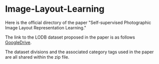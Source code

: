 # Image-Layout-Learning

Here is the official directory of the paper "Self-supervised Photographic Image Layout Representation Learning." 

The link to the LODB dataset proposed in the paper is as follows [GoogleDrive](https://drive.google.com/file/d/1EfzI04k9TsSsOBwza-EsV0hqfLC2WuN_/view?usp=sharing). 

The dataset divisions and the associated category tags used in the paper are all shared within the zip file.

